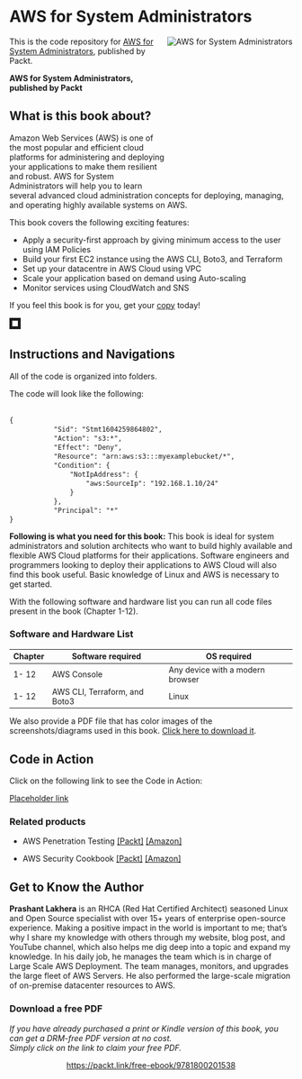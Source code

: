 # AWS for System Administrators 

<a href="https://www.packtpub.com/product/aws-for-system-administrators/9781800201538?utm_source=github&utm_medium=repository&utm_campaign=9781800201538"><img src="https://static.packt-cdn.com/products/9781800201538/cover/smaller" alt="AWS for System Administrators" height="256px" align="right"></a>

This is the code repository for [AWS for System Administrators](https://www.packtpub.com/product/aws-for-system-administrators/9781800201538?utm_source=github&utm_medium=repository&utm_campaign=9781800201538), published by Packt.

**AWS for System Administrators, published by Packt**

## What is this book about?
Amazon Web Services (AWS) is one of the most popular and efficient cloud platforms for administering and deploying your applications to make them resilient and robust. AWS for System Administrators will help you to learn several advanced cloud administration concepts for deploying, managing, and operating highly available systems on AWS.

This book covers the following exciting features: 
* Apply a security-first approach by giving minimum access to the user using IAM Policies
* Build your first EC2 instance using the AWS CLI, Boto3, and Terraform
* Set up your datacentre in AWS Cloud using VPC
* Scale your application based on demand using Auto-scaling
* Monitor services using CloudWatch and SNS

If you feel this book is for you, get your [copy](https://www.amazon.com/dp/1800201532) today!

<a href="https://www.packtpub.com/?utm_source=github&utm_medium=banner&utm_campaign=GitHubBanner"><img src="https://raw.githubusercontent.com/PacktPublishing/GitHub/master/GitHub.png" alt="https://www.packtpub.com/" border="5" /></a>

## Instructions and Navigations
All of the code is organized into folders.

The code will look like the following:
```

{ 
           "Sid": "Stmt1604259864802", 
           "Action": "s3:*", 
           "Effect": "Deny", 
           "Resource": "arn:aws:s3:::myexamplebucket/*", 
           "Condition": { 
               "NotIpAddress": { 
                   "aws:SourceIp": "192.168.1.10/24" 
               } 
           }, 
           "Principal": "*" 
}

```

**Following is what you need for this book:**
This book is ideal for system administrators and solution architects who want to build highly available and flexible AWS Cloud platforms for their applications. Software engineers and programmers looking to deploy their applications to AWS Cloud will also find this book useful. Basic knowledge of Linux and AWS is necessary to get started.

With the following software and hardware list you can run all code files present in the book (Chapter 1-12).

### Software and Hardware List

| Chapter  | Software required                   | OS required                        |
| -------- | ------------------------------------| -----------------------------------|
| 1- 12    | AWS Console                         | Any device with a modern browser   |
| 1- 12    | AWS CLI, Terraform, and Boto3       | Linux                              |


We also provide a PDF file that has color images of the screenshots/diagrams used in this book. [Click here to download it](https://static.packt-cdn.com/downloads/9781800201538_ColorImages.pdf).

## Code in Action

Click on the following link to see the Code in Action:

[Placeholder link](http://bit.ly/3ptc50K)

### Related products <Other books you may enjoy>
* AWS Penetration Testing [[Packt]](https://www.packtpub.com/product/aws-penetration-testing/9781839216923?utm_source=github&utm_medium=repository&utm_campaign=9781839216923) [[Amazon]](https://www.amazon.com/dp/1839216921)

* AWS Security Cookbook [[Packt]](https://www.packtpub.com/product/aws-security-cookbook/9781838826253?utm_source=github&utm_medium=repository&utm_campaign=9781838826253) [[Amazon]](https://www.amazon.com/dp/1838826254)

## Get to Know the Author
**Prashant Lakhera**
is an RHCA (Red Hat Certified Architect) seasoned Linux and Open Source specialist with over 15+ years of enterprise open-source experience. Making a positive impact in the world is important to me; that’s why I share my knowledge with others through my website, blog post, and YouTube channel, which also helps me dig deep into a topic and expand my knowledge. In his daily job, he manages the team which is in charge of Large Scale AWS Deployment. The team manages, monitors, and upgrades the large fleet of AWS Servers. He also performed the large-scale migration of on-premise datacenter resources to AWS.

### Download a free PDF

 <i>If you have already purchased a print or Kindle version of this book, you can get a DRM-free PDF version at no cost.<br>Simply click on the link to claim your free PDF.</i>
<p align="center"> <a href="https://packt.link/free-ebook/9781800201538">https://packt.link/free-ebook/9781800201538 </a> </p>